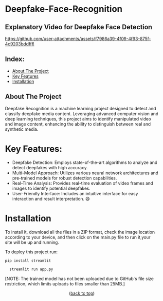 <a id="readme-top"></a>

# Deepfake-Face-Recognition

## Explanatory Video for Deepfake Face Detection
https://github.com/user-attachments/assets/f7986a39-4f09-4f93-875f-4c9203bddff6
## Index: 
- [About The Project](#About-The-Project)
- [Key Features](#Key-Features)
- [Installation](#Installation)
<!-- ABOUT THE PROJECT -->
## About The Project
Deepfake Recognition is a machine learning project designed to detect and classify deepfake media content. Leveraging advanced computer vision and deep learning techniques, this project aims to identify manipulated video and image content, enhancing the ability to distinguish between real and synthetic media.

# Key Features:
* Deepfake Detection: Employs state-of-the-art algorithms to analyze and detect deepfakes with high accuracy.
* Multi-Model Approach: Utilizes various neural network architectures and pre-trained models for robust detection capabilities.
* Real-Time Analysis: Provides real-time evaluation of video frames and images to identify potential deepfakes.
* User-Friendly Interface: Includes an intuitive interface for easy interaction and result interpretation. :smile:

# Installation
To install it, download all the files in a ZIP format, check the image location according to your device, and then click on the main.py file to run it,your site will be up and running.

To deploy this project run:
```bash
pip install streamlit
```
```bash
  streamlit run app.py
```
[NOTE: The trained model has not been uploaded due to GitHub's file size restriction, which limits uploads to files smaller than 25MB.]

<p align="center">(<a href="#readme-top">back to top</a>)</p>






